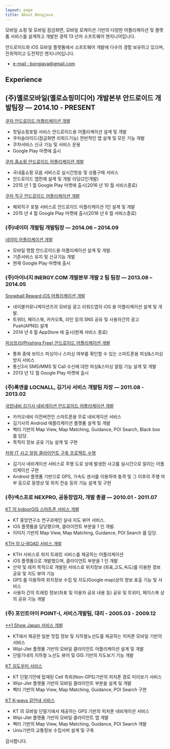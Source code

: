 ```yaml
---
layout: page
title: About Bongjava
---
```


<p class="message">
  모바일 쇼핑 및 모바일 잠금화면, 모바일 로케이션 기반의 다양한 어플리케이션 및 플랫폼 서비스를 설계하고 개발한 경력 13 년차 소프트웨어 엔지니어입니다.
</p>

안드로이드와 iOS 모바일 플랫폼에서 소프트웨어 개발에 다수의 경험 보유하고 있으며, 진취적이고 도전적인 엔지니어입니다.

* [e-mail : bongjava@gmail.com](mailto:bongjava@gmail.com)

## Experience

## (주)옐로모바일(옐로쇼핑미디어) 개발본부 안드로이드 개발팀장 — 2014.10 - PRESENT

<!--<p class="message">-->
  <u>쿠차 안드로이드 어플리케이션 개발</u>

  - 핫딜쇼핑포털 서비스 안드로이드용 어플리케이션 설계 및 개발
  - 쿠차슬라이드(잠금화면 리워드기능) 전반적인 앱 설계 및 모든 기능 개발
  - 쿠차서비스 신규 기능 및 서비스 운용
  - Google Play 마켓에 출시

  <u>쿠차 홈쇼핑 안드로이드 어플리케이션 개발</u>

  - 국내홈쇼핑 모음 서비스로 실시간방송 및 상품구매 서비스
  - 안드로이드 앱전체 설계 및 개발 리딩(2인개발)
  - 2015 년 1 월 Google Play 마켓에 출시(2016 년 10 월 서비스종료) 

  <u>쿠차 직구 안드로이드 어플리케이션 개발</u>

  - 해외직구 포털 서비스로 안드로이드 어플리케이션 1인 설계 및 개발
  - 2015 년 4 월 Google Play 마켓에 출시(2016 년 6 월 서비스종료)
<!--</p>-->


### (주)네이미 개발팀 개발팀장 — 2014.06 – 2014.09

<!--<p class="message">-->
  <u>네이미 어플리케이션 개발</u>

  - 모바일 명함 안드로이드용 어플리케이션 설계 및 개발.
  - 기존서비스 유지 및 신규기능 개발
  - 현재 Google Play 마켓에 출시
<!--</p>-->


### (주)아이너지 INERGY.COM 개발본부 개발 2 팀 팀장 — 2013.08 – 2014.05

<p class="message">
  <u>Snowball Reward iOS 어플리케이션 개발</u>

  - 네이블커뮤니케이션즈의 모바일 광고 리워드앱의 iOS 용 어플리케이션 설계 및 개발.
  - 트위터, 페이스북, 카카오톡, 라인 등의 SNS 공유 및 사용자간의 광고 Push(APNS) 설계
  - 2014 년 6 월 AppStore 에 출시(현재 서비스 종료) 

  <u>피싱프리(Phishing Free) 안드로이드 어플리케이션 개발</u>

  - 통화 중에 보이스 피싱이나 스미싱 여부를 확인할 수 있는 스마트폰용 피싱&스미싱 방지 서비스
  - 통신3사 SMS/MMS 및 Call 수신에 대한 피싱&스미싱 알림 기능 설계 및 개발 
  - 2013 년 12 월 Google Play 마켓에 출시
</p>


### (주)록앤올 LOCNALL, 김기사 서비스 개발팀 차장 — 2011.08 - 2013.02

<!--<p class="message">-->
  <u>국민내비 김기사 네비게이션 안드로이드 어플리케이션 개발</u>

  - 카카오네비 이전버전인 스마트폰용 무료 네비게이션 서비스
  - 김기사의 Android 애플리케이션 플랫폼 설계 및 개발
  - 벡터 기반의 Map View, Map Matching, Guidance, POI Search, Black box 를 담당.
  - 목적지 정보 공유 기능 설계 및 구현

  <u>차량 IT 사고 알림 클라이언트 구축 프로젝트 수행</u>

  - 김기사 네비게이션 서비스로 주행 도로 상에 발생한 사고를 실시간으로 알리는 어플리케이션 구현
  - Android 플랫폼 기반으로 GPS, 가속도 센서를 이용하여 충격 및 그 이후의 주행 여부 등으로 동영상 및 위치 전송 등의 기능 설계 및 구현
<!--</p>-->


### (주)넥스프로 NEXPRO, 공동창업자, 개발 총괄 — 2010.01 - 2011.07

<!--<p class="message">-->
  <u>KT 의 IndoorGIS 스마트존 서비스 개발</u>

  - KT 중앙연구소 연구과제인 실내 지도 뷰어 서비스.
  - iOS 플랫폼을 담당했으며, 클라이언트 부분을 1 인 개발.
  - 이미지 기반의 Map View, Map Matching, Guidance, POI Search 를 담당. 

  <u>KTH 의 U-ROAD 서비스 개발</u>

  - KTH 서비스로 위치 트래킹 서비스를 제공하는 어플리케이션
  - iOS 플랫폼으로 개발했으며, 클라이언트 부분을 1 인 개발
  - 산악 및 레저 목적으로 개발된 서비스로 위치정보 (좌표,고도,속도)를 이용한 정보 공유 및 지도 뷰어 기능
  - GPS 를 이용하여 위치정보 수집 및 지도(Google map)상의 정보 표출 기능 및 서비스
  - 사용자 간의 트래킹 정보(좌표 및 이용자 공유 내용 등) 공유 및 트위터, 페이스북 상의 공유 기능 개발
<!--</p>-->


### (주) 포인트아이 POINT-I, 서비스개발팀, 대리 - 2005.03 - 2009.12

<!--<p class="message">-->
  <u>**1 Show Japan 서비스 개발</u>

  - KT에서 제공한 일본 맛집 정보 및 지하철노선도를 제공하는 피처폰 모바일 기반의 서비스
  - Wipi-Jlet 플랫폼 기반의 모바일 클라이언트 어플리케이션 설계 및 개발
  - 단말기내의 지하철 노선도 뷰어 및 GIS 기반의 지도보기 기능 개발 

  <u>KT 길도우미 서비스</u>

  - KT 단말기안에 탑재된 Cell 측위(Non-GPS)기반의 피처폰 경로 미리보기 서비스
  - Wipi-Jlet 플랫폼 기반의 모바일 클라이언트 부분을 설계 및 개발
  - 벡터 기반의 Map View, Map Matching, Guidance, POI Search 구현 

  <u>KT K-ways 길안내 서비스</u>

  - KT 의 모바일 단말기에서 제공하는 GPS 기반의 피처폰 네비게이션 서비스
  - Wipi-Jlet 플랫폼 기반의 모바일 클라이언트 앱 개발
  - 벡터 기반의 Map View, Map Matching, Guidance, POI Search 개발
  - Unix기반의 교통정보 수집서버 설계 및 구축
<!--</p>-->


감사합니다.